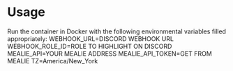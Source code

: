 # Usage

Run the container in Docker with the following environmental variables filled appropriately:
WEBHOOK_URL=DISCORD WEBHOOK URL
WEBHOOK_ROLE_ID=ROLE TO HIGHLIGHT ON DISCORD
MEALIE_API=YOUR MEALIE ADDRESS
MEALIE_API_TOKEN=GET FROM MEALIE
TZ=America/New_York
